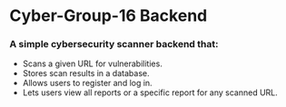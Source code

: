 # Cyber-Group-16 Backend
### **A simple cybersecurity scanner backend that:**

 - Scans a given URL for vulnerabilities.
 - Stores scan results in a database.
 - Allows users to register and log in.
 - Lets users view all reports or a specific report for any scanned URL.